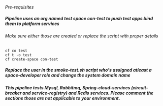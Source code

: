 *Pre-requisites*


##### Pipeline uses an org named *test* space *con-test* to push test apps bind them to platform services
###### Make sure either those are created or replace the script with proper details

	cf co test
	cf t -o test
	cf create-space con-test

##### Replace the user in the smoke-test.sh script who's assigned atleast a *space-developer* role and change the system domain name

##### This pipeline tests *Mysql, Rabbitmq, Spring-cloud-services (circuit-breaker and service-registry) and Redis* services. Please comment the sections those are not applicable to your environment.